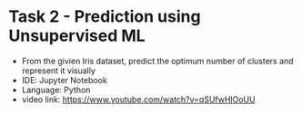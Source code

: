 # Task 2 - Prediction using Unsupervised ML
- From the givien Iris dataset, predict the optimum number of clusters and represent it visually 
- IDE: Jupyter Notebook
- Language: Python
- video link: https://www.youtube.com/watch?v=qSUfwHlOoUU

